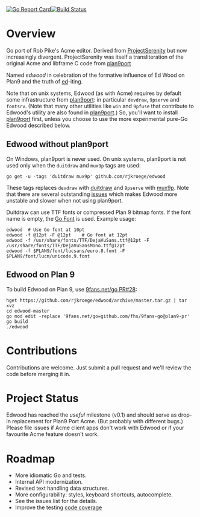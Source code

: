 [![Go Report Card](https://goreportcard.com/badge/github.com/rjkroege/edwood)](https://goreportcard.com/report/github.com/rjkroege/edwood)[![Build Status](https://travis-ci.com/rjkroege/edwood.svg?branch=master)](https://travis-ci.com/rjkroege/edwood)

# Overview
Go port of Rob Pike's Acme editor. Derived from
[ProjectSerenity](https://github.com/ProjectSerenity/acme) but now
increasingly divergent. ProjectSerenity was itself a transliteration
of the original Acme and libframe C code from
[plan9port](https://9fans.github.io/plan9port/)

Named *edwood* in celebration of the  formative influence of Ed Wood on
Plan9 and the truth of
[ed](http://www.dcs.ed.ac.uk/home/jec/texts/ed.html)-iting.

Note that on unix systems, Edwood (as with Acme) requires by default some
infrastructure from [plan9port](https://9fans.github.io/plan9port/):
in particular `devdraw`, `9pserve` and `fontsrv`. (Note that many other
utilities like `win` and `9pfuse` that contribute to Edwood's utility
are also found in [plan9port](https://9fans.github.io/plan9port/).) So, you'll want to
install [plan9port](https://9fans.github.io/plan9port/) first, unless
you choose to use the more experimental pure-Go Edwood described below.

## Edwood without plan9port

On Windows, plan9port is never used. On unix systems, plan9port is not
used only when the `duitdraw` and `mux9p` tags are used:

	go get -u -tags 'duitdraw mux9p' github.com/rjkroege/edwood

These tags replaces `devdraw` with
[duitdraw](https://github.com/ktye/duitdraw) and `9pserve` with
[mux9p](https://github.com/fhs/mux9p). Note that there are several
outstanding [issues](https://github.com/rjkroege/edwood/issues/205)
which makes Edwood more unstable and slower when not using plan9port.

Duitdraw can use TTF fonts or compressed Plan 9 bitmap fonts. If the font
name is empty, the [Go Font](https://blog.golang.org/go-fonts) is used.
Example usage:

	edwood	# Use Go font at 10pt
	edwood -f @12pt -F @12pt	# Go font at 12pt
	edwood -f /usr/share/fonts/TTF/DejaVuSans.ttf@12pt -F /usr/share/fonts/TTF/DejaVuSansMono.ttf@12pt
	edwood -f $PLAN9/font/lucsans/euro.8.font -F $PLAN9/font/lucm/unicode.9.font

## Edwood on Plan 9

To build Edwood on Plan 9, use [9fans.net/go PR#28](https://github.com/9fans/go/pull/28):

	hget https://github.com/rjkroege/edwood/archive/master.tar.gz | tar xvz
	cd edwood-master
	go mod edit -replace '9fans.net/go=github.com/fhs/9fans-go@plan9-pr'
	go build
	./edwood

# Contributions
Contributions are welcome. Just submit a pull request and we'll review
the code before merging it in.

# Project Status
Edwood has reached the *useful* milestone (v0.1) and should
serve as drop-in replacement for Plan9 Port Acme. (But probably with
different bugs.) Please file issues if Acme client apps don't work
with Edwood or if your favourite Acme feature doesn't work.

# Roadmap

* More idiomatic Go and tests.
* Internal API modernization.
* Revised text handling data structures.
* More configurability: styles, keyboard shortcuts, autocomplete.
* See the issues list for the details.
* Improve the testing [code coverage](https://codecov.io/gh/rjkroege/edwood)
